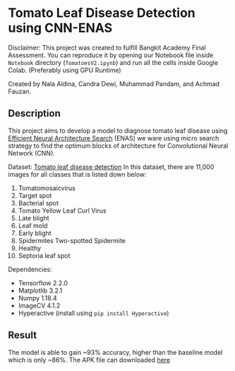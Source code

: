 # Tomato Leaf Disease Detection using CNN-ENAS
Disclaimer: This project was created to fulfill Bangkit Academy Final Assessment. You can reproduce it by opening our Notebook file inside `Notebook` directory (`TomatoesV2.ipynb`) and run all the cells inside Google Colab. (Preferably using GPU Runtime)

Created by Nala Aldina, Candra Dewi, Muhammad Pandam, and Achmad Fauzan.

## Description
This project aims to develop a model to diagnose tomato leaf disease using [Efficient Neural Architecture Search](https://arxiv.org/abs/1802.03268) (ENAS) we ware using micro search strategy to find the optimum blocks of architecture for Convolutional Neural Network (CNN).

Dataset: [Tomato leaf disease detection](https://www.kaggle.com/kaustubhb999/tomatoleaf)
In this dataset, there are 11,000 images for all classes that is listed down below:
1. Tomatomosaicvirus
2. Target spot
3. Bacterial spot
4. Tomato Yellow Leaf Curl Virus
5. Late blight
6. Leaf mold
7. Early blight
8. Spidermites Two-spotted Spidermite
9. Healthy
10. Septoria leaf spot

Dependencies:
- Tensorflow 2.2.0
- Matplotlib 3.2.1
- Numpy 1.18.4
- ImageCV 4.1.2
- Hyperactive (install using `pip install Hyperactive`)

## Result
The model is able to gain ~93% accuracy, higher than the baseline model which is only ~86%.
The APK file can downloaded [here](https://drive.google.com/file/d/1EFjDhopJe0cLTvWdr4Evl0AxnGne4M2W/view)

